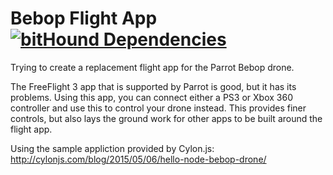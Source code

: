# Bebop Flight App [![bitHound Dependencies](https://www.bithound.io/github/surajpindoria/BebopFlightApp/badges/dependencies.svg)](https://www.bithound.io/github/surajpindoria/BebopFlightApp/master/dependencies/npm)

Trying to create a replacement flight app for the Parrot Bebop drone.

The FreeFlight 3 app that is supported by Parrot is good, but it has
its problems. Using this app, you can connect either a PS3 or Xbox 360
controller and use this to control your drone instead. This provides 
finer controls, but also lays the ground work for other apps to be
built around the flight app.

Using the sample appliction provided by Cylon.js:
http://cylonjs.com/blog/2015/05/06/hello-node-bebop-drone/
